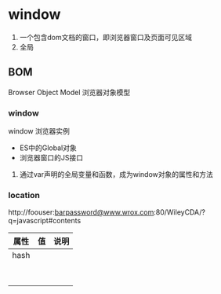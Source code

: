 # window

1. 一个包含dom文档的窗口，即浏览器窗口及页面可见区域
2. 全局

## BOM

Browser Object Model 浏览器对象模型

### window

window 浏览器实例

- ES中的Global对象
- 浏览器窗口的JS接口



1. 通过var声明的全局变量和函数，成为window对象的属性和方法

### location

http://foouser:barpassword@www.wrox.com:80/WileyCDA/?q=javascript#contents

| 属性 | 值   | 说明 |
| ---- | ---- | ---- |
| hash |      |      |
|      |      |      |
|      |      |      |
|      |      |      |
|      |      |      |
|      |      |      |
|      |      |      |
|      |      |      |
|      |      |      |

